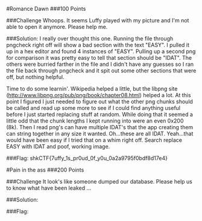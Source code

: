 #Romance Dawn
###100 Points

###Challenge
Whoops. It seems Luffy played with my picture and I'm not able to open it anymore. Please help me.

###Solution:
I really over thought this one.  Running the file through pngcheck right off will show a bad section with the text "EASY".  I pulled it up in a hex editor and found 4 instances of "EASY".  Pulling up a second png for comparison it was pretty easy to tell that section should be "IDAT".  The others were burried farther in the file and I didn't have any guesses so I ran the file back through pngcheck and it spit out some other sections that were off, but nothing helpful.  

Time to do some learnin'.  Wikipedia helped a little, but the libpng site (http://www.libpng.org/pub/png/book/chapter08.html) helped a lot.  At this point I figured I just needed to figure out what the other png chunks should be called and read up some more to see if I could find anything useful before I just started replacing stuff at random.  While doing that it seemed a little odd that the chunk lengths I kept running into were an even 0x200 (8k).  Then I read png's can have multiple IDAT's that the app creating them can string together in any size it wanted.  Oh...these are all IDAT.  Yeah...that would have been easy if I tried that on a whim right off.  Search replace EASY with IDAT and poof, working image.

###Flag:
shkCTF{7uffy_1s_pr0ud_0f_y0u_0a2a9795f0bdf8d17e4}

#Pain in the ass
###200 Points

###Challenge
It look's like someone dumped our database. Please help us to know what have been leaked ...

###Solution:

###Flag:


